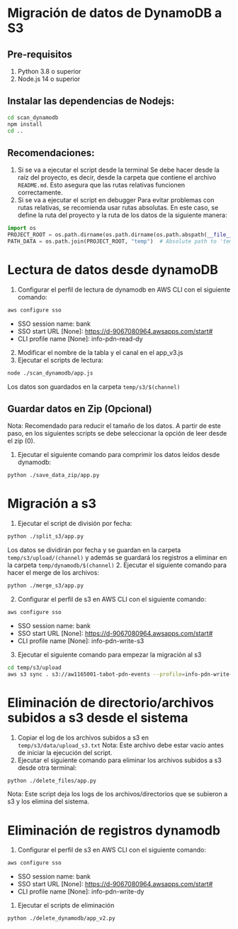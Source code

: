 # Migración de datos de DynamoDB a S3

## Pre-requisitos
1. Python 3.8 o superior
2. Node.js 14 o superior

## Instalar las dependencias de Nodejs:
```sh
cd scan_dynamodb
npm install
cd ..
```

## Recomendaciones:
1. Si se va a ejecutar el script desde la terminal
Se debe hacer desde la raíz del proyecto, es decir, desde la carpeta que contiene el archivo `README.md`. Esto asegura que las rutas relativas funcionen correctamente.
2. Si se va a ejecutar el script en debugger
Para evitar problemas con rutas relativas, se recomienda usar rutas absolutas. En este caso, se define la ruta del proyecto y la ruta de los datos de la siguiente manera:
```python
import os
PROJECT_ROOT = os.path.dirname(os.path.dirname(os.path.abspath(__file__)))  # Root directory
PATH_DATA = os.path.join(PROJECT_ROOT, "temp")  # Absolute path to 'temp'
```

# Lectura de datos desde dynamoDB
1. Configurar el perfil de lectura de dynamodb en AWS CLI con el siguiente comando:
```sh
aws configure sso
```
- SSO session name: bank
- SSO start URL [None]: https://d-9067080964.awsapps.com/start#
- CLI profile name [None]: info-pdn-read-dy
2. Modificar el nombre de la tabla y el canal en el app_v3.js
3. Ejecutar el scripts de lectura:
```sh
node ./scan_dynamodb/app.js
```
Los datos son guardados en la carpeta `temp/s3/$(channel)`

## Guardar datos en Zip (Opcional)
Nota: Recomendado para reducir el tamaño de los datos. A partir de este paso, en los siguientes scripts se debe seleccionar la opción de leer desde el zip (0).
1. Ejecutar el siguiente comando para comprimir los datos leídos desde dynamodb:
```sh
python ./save_data_zip/app.py
```

# Migración a s3
1. Ejecutar el script de división por fecha:
```sh
python ./split_s3/app.py
```
Los datos se dividirán por fecha y se guardan en la carpeta `temp/s3/upload/(channel)` y además se guardará los registros a eliminar en la carpeta `temp/dynamodb/$(channel)`
2. Ejecutar el siguiente comando para hacer el merge de los archivos:
```sh
python ./merge_s3/app.py
```
2. Configurar el perfil de s3 en AWS CLI con el siguiente comando:
```sh
aws configure sso
```
- SSO session name: bank
- SSO start URL [None]: https://d-9067080964.awsapps.com/start#
- CLI profile name [None]: info-pdn-write-s3
3. Ejecutar el siguiente comando para empezar la migración al s3
```sh
cd temp/s3/upload
aws s3 sync . s3://aw1165001-tabot-pdn-events --profile=info-pdn-write-s3
```

# Eliminación de directorio/archivos subidos a s3 desde el sistema
1. Copiar el log de los archivos subidos a s3 en `temp/s3/data/upload_s3.txt`
    Nota: Este archivo debe estar vacío antes de iniciar la ejecución del script.
2. Ejecutar el siguiente comando para eliminar los archivos subidos a s3 desde otra terminal:
```sh
python ./delete_files/app.py
```
Nota: Este script deja los logs de los archivos/directorios que se subieron a s3 y los elimina del sistema.

# Eliminación de registros dynamodb
1. Configurar el perfil de s3 en AWS CLI con el siguiente comando:
```sh
aws configure sso
```
- SSO session name: bank
- SSO start URL [None]: https://d-9067080964.awsapps.com/start#
- CLI profile name [None]: info-pdn-write-dy
1. Ejecutar el scripts de eliminación
```sh
python ./delete_dynamodb/app_v2.py
```
